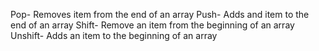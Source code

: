 Pop- Removes item from the end of an array
Push- Adds and item to the end of an array
Shift- Remove an item from the beginning of an array
Unshift- Adds an item to the beginning of an array

